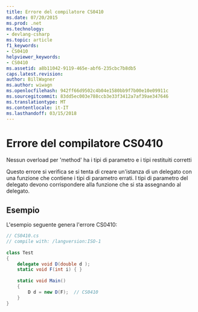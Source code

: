 ```yaml
---
title: Errore del compilatore CS0410
ms.date: 07/20/2015
ms.prod: .net
ms.technology:
- devlang-csharp
ms.topic: article
f1_keywords:
- CS0410
helpviewer_keywords:
- CS0410
ms.assetid: a8b11042-9119-465e-abf6-235cbc7b8db5
caps.latest.revision: 
author: BillWagner
ms.author: wiwagn
ms.openlocfilehash: 942ff66d9502c4b04e1580bb9f7b00e10e09911c
ms.sourcegitcommit: 83dd5ec003e788ccb3e33f3412a7af39ae347646
ms.translationtype: MT
ms.contentlocale: it-IT
ms.lasthandoff: 03/15/2018
---
```

# <a name="compiler-error-cs0410"></a>Errore del compilatore CS0410
Nessun overload per 'method' ha i tipi di parametro e i tipi restituiti corretti  
  
 Questo errore si verifica se si tenta di creare un'istanza di un delegato con una funzione che contiene i tipi di parametro errati. I tipi di parametro del delegato devono corrispondere alla funzione che si sta assegnando al delegato.  
  
## <a name="example"></a>Esempio  
 L'esempio seguente genera l'errore CS0410:  
  
```csharp  
// CS0410.cs  
// compile with: /langversion:ISO-1  
  
class Test  
{  
    delegate void D(double d );  
    static void F(int i) { }  
  
    static void Main()  
    {  
        D d = new D(F);  // CS0410  
    }  
}  
```
